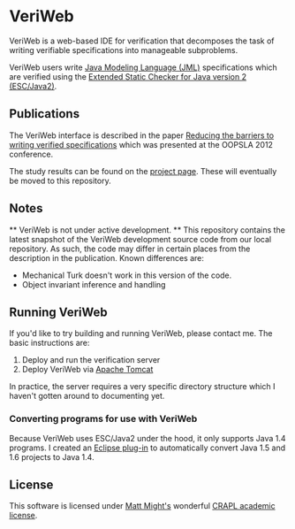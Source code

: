 VeriWeb
=======

VeriWeb is a web-based IDE for verification that decomposes the task
of writing verifiable specifications into manageable subproblems.

VeriWeb users write [Java Modeling Language
(JML)](http://www.eecs.ucf.edu/~leavens/JML//index.shtml)
specifications which are verified using the [Extended Static Checker
for Java version 2
(ESC/Java2)](http://kindsoftware.com/products/opensource/ESCJava2/).

## Publications

The VeriWeb interface is described in the paper [Reducing the barriers
to writing verified
specifications](http://homes.cs.washington.edu/~mernst/pubs/veriweb-oopsla2012-abstract.html)
which was presented at the OOPSLA 2012 conference.

The study results can be found on the [project
page](http://homes.cs.washington.edu/~tws/veriweb). These will
eventually be moved to this repository.

## Notes

** VeriWeb is not under active development. ** This repository
contains the latest snapshot of the VeriWeb development source code
from our local repository. As such, the code may differ in certain
places from the description in the publication. Known differences are:

* Mechanical Turk doesn't work in this version of the code.
* Object invariant inference and handling 

## Running VeriWeb

If you'd like to try building and running VeriWeb, please contact
me. The basic instructions are:

 1. Deploy and run the verification server
 2. Deploy VeriWeb via [Apache Tomcat](https://tomcat.apache.org/)

In practice, the server requires a very specific directory structure
which I haven't gotten around to documenting yet.

### Converting programs for use with VeriWeb

Because VeriWeb uses ESC/Java2 under the hood, it only supports Java
1.4 programs. I created an [Eclipse
plug-in](https://code.google.com/a/eclipselabs.org/p/java-downconvert/)
to automatically convert Java 1.5 and 1.6 projects to Java 1.4.

## License

This software is licensed under [Matt Might's](http://matt.might.net/)
wonderful [CRAPL academic
license](http://matt.might.net/articles/crapl/).



